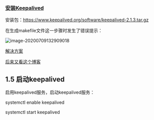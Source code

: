 ### [安装Keepalived](https://www.cnblogs.com/kingsonfu/p/11392470.html)

安装包：https://www.keepalived.org/software/keepalived-2.1.3.tar.gz

在生成makefile文件这一步骤时发生了错误提示：

![image-20200709132909018](D:\myproject\myblogg\MyBlogg\picture\image-20200709132909018.png)

[解决方案](http://www.mamicode.com/info-detail-3055006.html)

[后来又看这个博客](https://www.cnblogs.com/panwenbin-logs/p/11692761.html)

## 1.5 启动keepalived

启用keepalived服务，启动keepalived服务：

systemctl enable keepalived

systemctl start keepalived